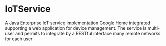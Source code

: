 # IoTService
A Java Enterprise IoT service implementation Google Home integrated supporting a web application for device management. The service is multi-user and permits to integrate by a RESTful interface many remote networks for each user 
